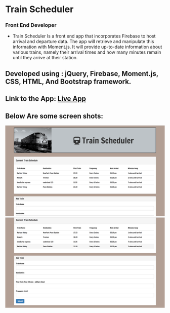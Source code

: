 # Train Scheduler

### Front End Developer

* Train Scheduler Is a front end app that incorporates Firebase to host arrival and
departure data. The app will retrieve and manipulate this information with Moment.js. It will provide up-to-date information about various trains, namely their arrival times and how many minutes remain until they arrive at their station.


## Developed using : jQuery, Firebase, Moment.js, CSS, HTML, And Bootstrap framework.

	

## Link to the App: [Live App](https://malnasseri.github.io/Train-Scheduler-Firebase)

## Below Are some screen shots:

![Train Scheduler-1](./assets/images/train1.png)
![Train Scheduler-2](./assets/images/train2.png)
